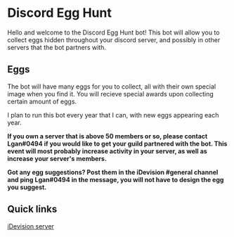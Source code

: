 # Discord Egg Hunt

Hello and welcome to the Discord Egg Hunt bot! This bot will allow you to collect eggs hidden throughout your discord server,
and possibly in other servers that the bot partners with.

## Eggs

The bot will have many eggs for you to collect, all with their own special image when you find it. You will recieve special awards
upon collecting certain amount of eggs.

I plan to run this bot every year that I can, with new eggs appearing each year.

**If you own a server that is above 50 members or so, please contact Lgan#0494 if you would like to get your guild partnered with the bot. This event
will most probably increase activity in your server, as well as increase your server's members.**

**Got any egg suggestions? Post them in the iDevision #general channel and ping Lgan#0494 in the message, you will not have to design
the egg you suggest.**

## Quick links

[iDevision server](https://discord.gg/uxmj884)
